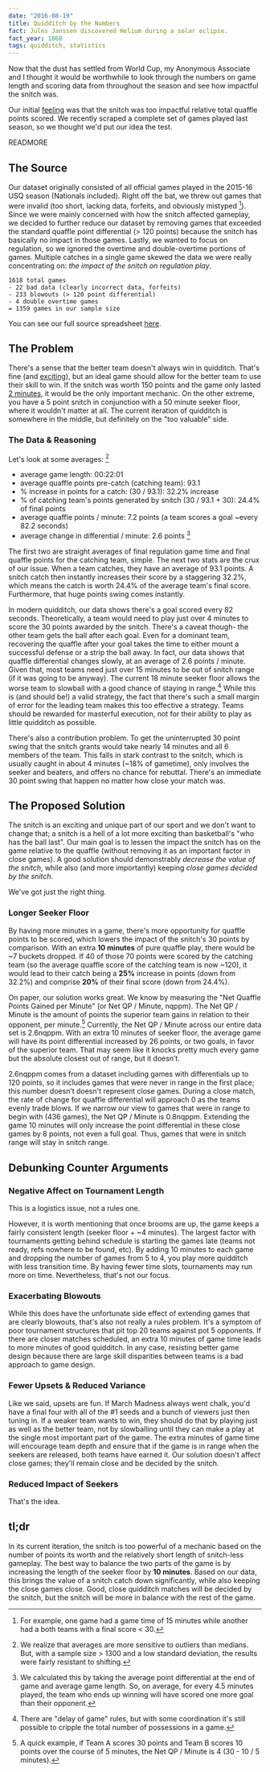 ```yaml
---
date: "2016-08-19"
title: Quidditch by the Numbers
fact: Jules Janssen discovered Helium during a solar eclipse.
fact_year: 1868
tags: quidditch, statistics
---
```


Now that the dust has settled from World Cup, my Anonymous Associate and I thought it would be worthwhile to look through the numbers on game length and scoring data from throughout the season and see how impactful the snitch was.

Our initial [feeling](https://youtu.be/zNdkrtfZP8I?t=4m13s) was that the snitch was too impactful relative total quaffle points scored. We recently scraped a complete set of games played last season, so we thought we'd put our idea the test.

READMORE

## The Source

Our dataset originally consisted of all official games played in the 2015-16 USQ season (Nationals included). Right off the bat, we threw out games that were invalid (too short, lacking data, forfeits, and obviously mistyped [^1]). Since we were mainly concerned with how the snitch affected gameplay, we decided to further reduce our dataset by removing games that exceeded the standard quaffle point differential (> 120 points) because the snitch has basically no impact in those games. Lastly, we wanted to focus on regulation, so we ignored the overtime and double-overtime portions of games. Multiple catches in a single game skewed the data we were really concentrating on: _the impact of the snitch on regulation play_.

```
1618 total games
- 22 bad data (clearly incorrect data, forfeits)
- 233 blowouts (> 120 point differential)
- 4 double overtime games
= 1359 games in our sample size
```

You can see our full source spreadsheet [here](https://docs.google.com/spreadsheets/d/1adk0NZj3G7Xk6dZaAkZw4IGoKsRTQjKYkENMRfqQuB8/edit?usp=sharing).

## The Problem

There's a sense that the better team doesn't always win in quidditch. That's fine (and [exciting](http://www.cbsnews.com/news/march-madness-2016-ncaa-tournament-michigan-state-middle-tennessee-state-iowa-temple-oklahoma-cal/)), but an ideal game should allow for the better team to use their skill to win. If the snitch was worth 150 points and the game only lasted [2 minutes](https://www.youtube.com/watch?v=YOVS9yn2R7c), it would be the only important mechanic. On the other extreme, you have a 5 point snitch in conjunction with a 50 minute seeker floor, where it wouldn't matter at all. The current iteration of quidditch is somewhere in the middle, but definitely on the "too valuable" side.

### The Data & Reasoning

Let's look at some averages: [^2]

- average game length: 00:22:01
- average quaffle points pre-catch (catching team): 93.1
- % increase in points for a catch: (30 / 93.1): 32.2% increase
- % of catching team's points generated by snitch (30 / 93.1 + 30): 24.4% of final points
- average quaffle points / minute: 7.2 points (a team scores a goal ~every 82.2 seconds)
- average change in differential / minute: 2.6 points [^3]

The first two are straight averages of final regulation game time and final quaffle points for the catching team, simple. The next two stats are the crux of our issue. When a team catches, they have an average of 93.1 points. A snitch catch then instantly increases their score by a staggering 32.2%, which means the catch is worth 24.4% of the average team's final score. Furthermore, that huge points swing comes instantly.

In modern quidditch, our data shows there's a goal scored every 82 seconds. Theoretically, a team would need to play just over 4 minutes to score the 30 points awarded by the snitch. There's a caveat though- the other team gets the ball after each goal. Even for a dominant team, recovering the quaffle after your goal takes the time to either mount a successful defense or a strip the ball away. In fact, our data shows that quaffle differential changes slowly, at an average of 2.6 points / minute. Given that, most teams need just over 15 minutes to be out of snitch range (if it was going to be anyway). The current 18 minute seeker floor allows the worse team to slowball with a good chance of staying in range.[^4] While this is (and should be!) a valid strategy, the fact that there's such a small margin of error for the leading team makes this too effective a strategy. Teams should be rewarded for masterful execution, not for their ability to play as little quidditch as possible.

There's also a contribution problem. To get the uninterrupted 30 point swing that the snitch grants would take nearly 14 minutes and all 6 members of the team. This falls in stark contrast to the snitch, which is usually caught in about 4 minutes (~18% of gametime), only involves the seeker and beaters, and offers no chance for rebuttal. There's an immediate 30 point swing that happen no matter how close your match was.

## The Proposed Solution

The snitch is an exciting and unique part of our sport and we don't want to change that; a snitch is a hell of a lot more exciting than basketball's "who has the ball last". Our main goal is to lessen the impact the snitch has on the game relative to the quaffle (without removing it as an important factor in close games). A good solution should demonstrably _decrease the value of the snitch_, while also (and more importantly) keeping _close games decided by the snitch_.

We've got just the right thing.

### Longer Seeker Floor

By having more minutes in a game, there's more opportunity for quaffle points to be scored, which lowers the impact of the snitch's 30 points by comparison. With an extra **10 minutes** of pure quaffle play, there would be ~7 buckets dropped. If 40 of those 70 points were scored by the catching team (so the average quaffle score of the catching team is now ~120), it would lead to their catch being a **25%** increase in points (down from 32.2%) and comprise **20%** of their final score (down from 24.4%).

On paper, our solution works great. We know by measuring the "Net Quaffle Points Gained per Minute" (or Net QP / Minute, nqppm). The Net QP / Minute is the amount of points the superior team gains in relation to their opponent, per minute.[^5] Currently, the Net QP / Minute across our entire data set is 2.6nqppm. With an extra 10 minutes of seeker floor, the average game will have its point differential increased by 26 points, or two goals, in favor of the superior team. That may seem like it knocks pretty much every game but the absolute closest out of range, but it doesn’t.

2.6nqppm comes from a dataset including games with differentials up to 120 points, so it includes games that were never in range in the first place; this number doesn’t doesn't represent close games. During a close match, the rate of change for quaffle differential will approach 0 as the teams evenly trade blows. If we narrow our view to games that were in range to begin with (436 games), the Net QP / Minute is 0.8nqppm. Extending the game 10 minutes will only increase the point differential in these close games by 8 points, not even a full goal. Thus, games that were in snitch range will stay in snitch range.

## Debunking Counter Arguments

### Negative Affect on Tournament Length

This is a logistics issue, not a rules one.

However, it is worth mentioning that once brooms are up, the game keeps a fairly consistent length (seeker floor + ~4 minutes). The largest factor with tournaments getting behind schedule is starting the games late (teams not ready, refs nowhere to be found, etc). By adding 10 minutes to each game and dropping the number of games from 5 to 4, you play more quidditch with less transition time. By having fewer time slots, tournaments may run more on time. Nevertheless, that's not our focus.

### Exacerbating Blowouts

While this does have the unfortunate side effect of extending games that are clearly blowouts, that's also not really a rules problem. It's a symptom of poor tournament structures that pit top 20 teams against pot 5 opponents. If there are closer matches scheduled, an extra 10 minutes of game time leads to more minutes of good quidditch. In any case, resisting better game design because there are large skill disparities between teams is a bad approach to game design.

### Fewer Upsets & Reduced Variance

Like we said, upsets are fun. If March Madness always went chalk, you'd have a final four with all of the #1 seeds and a bunch of viewers just then tuning in. If a weaker team wants to win, they should do that by playing just as well as the better team, not by slowballing until they can make a play at the single most important part of the game. The extra minutes of game time will encourage team depth and ensure that if the game is in range when the seekers are released, both teams have earned it. Our solution doesn't affect close games; they'll remain close and be decided by the snitch.

### Reduced Impact of Seekers

That's the idea.

## tl;dr

In its current iteration, the snitch is too powerful of a mechanic based on the number of points its worth and the relatively short length of snitch-less gameplay. The best way to balance the two parts of the game is by increasing the length of the seeker floor by **10 minutes**. Based on our data, this brings the value of a snitch catch down significantly, while also keeping the close games close. Good, close quidditch matches will be decided by the snitch, but the snitch will be more in balance with the rest of the game.

[^1]: For example, one game had a game time of 15 minutes while another had a both teams with a final score < 30.
[^2]: We realize that averages are more sensitive to outliers than medians. But, with a sample size > 1300 and a low standard deviation, the results were fairly resistant to shifting.
[^3]: We calculated this by taking the average point differential at the end of game and average game length. So, on average, for every 4.5 minutes played, the team who ends up winning will have scored one more goal than their opponent.
[^4]: There are "delay of game" rules, but with some coordination it's still possible to cripple the total number of possessions in a game.
[^5]: A quick example, if Team A scores 30 points and Team B scores 10 points over the course of 5 minutes, the Net QP / Minute is 4 (30 - 10 / 5 minutes).
